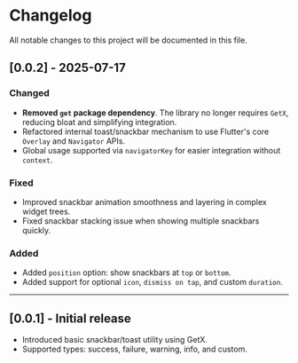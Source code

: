 # Changelog

All notable changes to this project will be documented in this file.

## [0.0.2] - 2025-07-17

### Changed
- **Removed `get` package dependency**. The library no longer requires `GetX`, reducing bloat and simplifying integration.
- Refactored internal toast/snackbar mechanism to use Flutter's core `Overlay` and `Navigator` APIs.
- Global usage supported via `navigatorKey` for easier integration without `context`.

### Fixed
- Improved snackbar animation smoothness and layering in complex widget trees.
- Fixed snackbar stacking issue when showing multiple snackbars quickly.

### Added
- Added `position` option: show snackbars at `top` or `bottom`.
- Added support for optional `icon`, `dismiss on tap`, and custom `duration`.

---

## [0.0.1] - Initial release

- Introduced basic snackbar/toast utility using GetX.
- Supported types: success, failure, warning, info, and custom.
